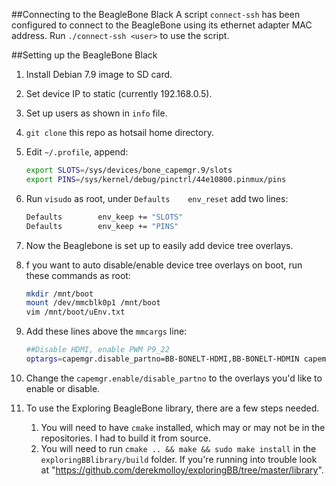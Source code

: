 ##Connecting to the BeagleBone Black
A script `connect-ssh` has been configured to connect to the BeagleBone using its ethernet adapter MAC address. Run `./connect-ssh <user>` to use the script.

##Setting up the BeagleBone Black

1. Install Debian 7.9 image to SD card.
1. Set device IP to static (currently 192.168.0.5).
1. Set up users as shown in `info` file.
1. `git clone` this repo as hotsail home directory.
1. Edit `~/.profile`, append:

    ```bash
    export SLOTS=/sys/devices/bone_capemgr.9/slots
    export PINS=/sys/kernel/debug/pinctrl/44e10800.pinmux/pins
    ```

1. Run `visudo` as root, under `Defaults	env_reset` add two lines:

    ```bash
    Defaults        env_keep += "SLOTS"
    Defaults        env_keep += "PINS"
    ```

1. Now the Beaglebone is set up to easily add device tree overlays.
1. f you want to auto disable/enable device tree overlays on boot, run these commands as root:

    ```bash
    mkdir /mnt/boot
    mount /dev/mmcblk0p1 /mnt/boot
    vim /mnt/boot/uEnv.txt
    ```

1. Add these lines above the `mmcargs` line:

	```bash
	##Disable HDMI, enable PWM P9_22
	optargs=capemgr.disable_partno=BB-BONELT-HDMI,BB-BONELT-HDMIN capemgr.enable_partno=am33xx_pwm,bone_pwm_P9_22
	```

1. Change the `capemgr.enable/disable_partno` to the overlays you'd like to enable or disable.
1. To use the Exploring BeagleBone library, there are a few steps needed.
	1. You will need to have `cmake` installed, which may or may not be in the repositories. I had to build it from source.
	1. You will need to run `cmake .. && make && sudo make install` in the `exploringBBlibrary/build` folder. If you're running into trouble look at "https://github.com/derekmolloy/exploringBB/tree/master/library".
